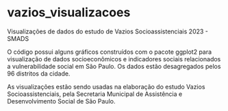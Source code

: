 # vazios_visualizacoes
Visualizações de dados do estudo de Vazios Socioassistenciais 2023 - SMADS

O código possui alguns gráficos construídos com o pacote ggplot2 para visualização de dados socioeconômicos e indicadores sociais relacionados a vulnerabilidade social em São Paulo. Os dados estão desagregados pelos 96 distritos da cidade.

As visualizações estão sendo usadas na elaboração do estudo Vazios Socioassistenciais, pela Secretaria Municipal de Assistência e Desenvolvimento Social de São Paulo.
